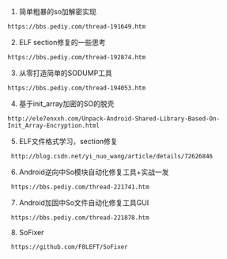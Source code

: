 1. 简单粗暴的so加解密实现 

```
https://bbs.pediy.com/thread-191649.htm
```
   2. ELF section修复的一些思考 

```
https://bbs.pediy.com/thread-192874.htm
```
   3. 从零打造简单的SODUMP工具  

```
https://bbs.pediy.com/thread-194053.htm
```
   4. 基于init_array加密的SO的脱壳  

```
http://ele7enxxh.com/Unpack-Android-Shared-Library-Based-On-Init_Array-Encryption.html
```
   5. ELF文件格式学习，section修复 

```
 http://blog.csdn.net/yi_nuo_wang/article/details/72626846
```
   6. Android逆向中So模块自动化修复工具+实战一发 

```
 https://bbs.pediy.com/thread-221741.htm
```
   7. Android加固中So文件自动化修复工具GUI 

```
 https://bbs.pediy.com/thread-221878.htm
```
   8. SoFixer

```
 https://github.com/F8LEFT/SoFixer
```